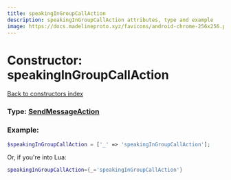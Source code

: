 ```yaml
---
title: speakingInGroupCallAction
description: speakingInGroupCallAction attributes, type and example
image: https://docs.madelineproto.xyz/favicons/android-chrome-256x256.png
---
```

# Constructor: speakingInGroupCallAction  
[Back to constructors index](index.md)






### Type: [SendMessageAction](../types/SendMessageAction.md)


### Example:

```php
$speakingInGroupCallAction = ['_' => 'speakingInGroupCallAction'];
```  


Or, if you're into Lua:

```lua
speakingInGroupCallAction={_='speakingInGroupCallAction'}

```



